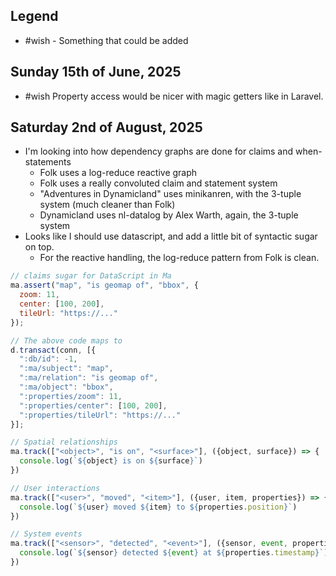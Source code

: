 ## Legend

- #wish - Something that could be added

## Sunday 15th of June, 2025

- #wish Property access would be nicer with magic getters like in Laravel.

## Saturday 2nd of August, 2025

- I'm looking into how dependency graphs are done for claims and when-statements
  - Folk uses a log-reduce reactive graph
  - Folk uses a really convoluted claim and statement system
  - "Adventures in Dynamicland" uses minikanren, with the 3-tuple system (much cleaner than Folk)
  - Dynamicland uses nl-datalog by Alex Warth, again, the 3-tuple system
- Looks like I should use datascript, and add a little bit of syntactic sugar on top.
  - For the reactive handling, the log-reduce pattern from Folk is clean.

```js
// claims sugar for DataScript in Ma
ma.assert("map", "is geomap of", "bbox", {
  zoom: 11,
  center: [100, 200],
  tileUrl: "https://..."
});

// The above code maps to
d.transact(conn, [{
  ":db/id": -1,
  ":ma/subject": "map",
  ":ma/relation": "is geomap of", 
  ":ma/object": "bbox",
  ":properties/zoom": 11,
  ":properties/center": [100, 200],
  ":properties/tileUrl": "https://..."
}];
```

```js
// Spatial relationships
ma.track(["<object>", "is on", "<surface>"], ({object, surface}) => {
  console.log(`${object} is on ${surface}`)
})

// User interactions  
ma.track(["<user>", "moved", "<item>"], ({user, item, properties}) => {
  console.log(`${user} moved ${item} to ${properties.position}`)
})

// System events
ma.track(["<sensor>", "detected", "<event>"], ({sensor, event, properties}) => {
  console.log(`${sensor} detected ${event} at ${properties.timestamp}`)
})
```
